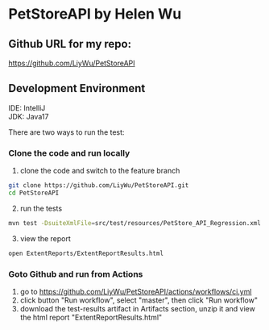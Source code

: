 # PetStoreAPI by Helen Wu

## Github URL for my repo:
https://github.com/LiyWu/PetStoreAPI

## Development Environment
IDE: IntelliJ  
JDK: Java17

There are two ways to run the test:
### Clone the code and run locally

1. clone the code and switch to the feature branch
```sh
git clone https://github.com/LiyWu/PetStoreAPI.git
cd PetStoreAPI
```

2. run the tests
```sh
mvn test -DsuiteXmlFile=src/test/resources/PetStore_API_Regression.xml
```

3. view the report
```sh
open ExtentReports/ExtentReportResults.html
```

### Goto Github and run from Actions
1. go to https://github.com/LiyWu/PetStoreAPI/actions/workflows/ci.yml
2. click button "Run workflow", select "master", then click "Run workflow"
3. download the test-results artifact in Artifacts section, unzip it and view the html report "ExtentReportResults.html"
